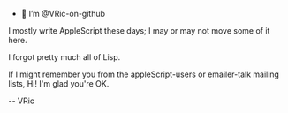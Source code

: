 - 👋 I’m @VRic-on-github

I mostly write AppleScript these days; I may or may not move some of it here.

I forgot pretty much all of Lisp.

If I might remember you from the appleScript-users or emailer-talk mailing lists, Hi! I'm glad you're OK.

-- VRic
